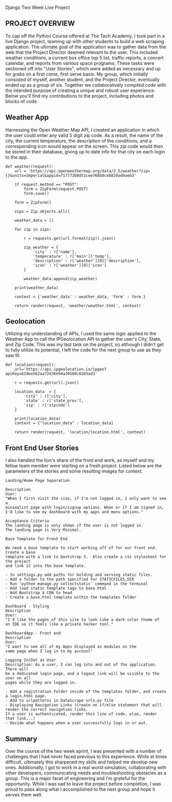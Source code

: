 Django Two Week Live Project

## PROJECT OVERVIEW

To cap off the Python Course offered at The Tech Academy, I took part in a live Django project, teaming up with other students to build a web scraping application.  The ultimate goal of the application was to gather data from the web that the Project Director deemed relevant to the user.  This included weather conditions, a current box office top 5 list, traffic reports, a concert calendar, and reports from various space programs. These tasks were sectioned off into "User Stories", which were added as necessary and up for grabs on a first come, first serve basis. My group, which initially consisted of myself, another student, and the Project Director, eventually ended up as a group of six. Together we collaboratively compiled code with the intended purpose of creating a unique and robust user experience. Below you'll find my contributions to the project, including photos and blocks of code. 

## Weather App

Harnessing the Open Weather Map API, I created an application in which the user could enter any valid 5 digit zip code. As a result, the name of the city, the current temperature, the description of the conditions, and a corresponding icon would appear on the screen. This zip code would then be stored in their database, giving up to date info for that city on each login to the app. 
```
def weather(request):
    url = 'https://api.openweathermap.org/data/2.5/weather?zip={}&units=imperial&appid=717773b8d51cee768b8ceb819ad9aeb3'
  
    if request.method == "POST":
        form = ZipForm(request.POST)
        form.save()

    form = ZipForm()

    zips = Zip.objects.all()

    weather_data = []

    for zip in zips:

        r = requests.get(url.format(zip)).json()
        
        zip_weather = {
            'city' : r['name'],
            'temperature' : r['main']['temp'],
            'description' : r['weather'][0]['description'],
            'icon' : r['weather'][0]['icon']
        }

        weather_data.append(zip_weather)

    print(weather_data)

    context = {'weather_data' : weather_data, 'form' : form }

    return render(request, 'weather/weather.html', context)
```
## Geolocation

Utilizing my understanding of APIs, I used the same logic applied to the Weather App to call the IPGeolocation API to gather the user's City, State, and Zip Code. This was my last task on the project, so although I didn't get to fully utilize its potential, I left the code for the next group to use as they saw fit. 
```
def location(request):
    url='https://api.ipgeolocation.io/ipgeo?apiKey=b19ee562aa72436e94a39580c8265ad3'
    
    r = requests.get(url).json()

    location_data  = {
        'city' : r['city'],
        'state' : r['state_prov'],
        'zip' : r['zipcode']
    }

    print(location_data)
    context = {"location_data" : location_data}

    return render(request, 'location/location.html', context)
```
## Front End User Stories

I also handled the lion's share of the front end work, as myself and my fellow team member were starting on a fresh project. Listed below are the parameters of the stories and some resulting images for context. 

```
Landing/Home Page Separation

Description
User:
"When I first visit the site, if I'm not logged in, I only want to see a 
minimalist page with login/signup options. When or if I am signed in, 
I'd like to see my dashboard with my apps and menu options."

Acceptance Criteria
The landing page is only shown if the user is not logged in. 
The landing page is Very Minimal.
```

```
Base Template for Front End

We need a base template to start working off of for our front end.  Create a base 
template with a link to bootstrap 3.  Also create a css stylesheet for the project 
and link it into the base template. 

- In settings.py add paths for holding and serving static files.
- Add a folder to the path specified for STATICFILES_DIR
- Run 'python manage.py collectstatic' command in the terminal
- Add load static template tags to base.html
- Add Bootstrap 4 CDN to head 
- Create a base.html template within the templates folder
```

```
Dashboard - Styling
Description 
User:
"I'd like the pages of this site to look like a dark color theme of 
an IDE so it feels like a private hacker tool."
```

```
DashboardApp - Front end
Description
User:
"I want to see all of my Apps displayed as modules on the 
same page when I log in to my account"
```

```
Logging In/Out as User
Description: As a user, I can log into and out of the application. There will 
be a dedicated login page, and a logout link will be visible to the user on all 
pages while they are logged in.

- Add a registration folder inside of the templates folder, and create a login.html page.
- Add to urlpatterns in DataScrape urls.py file
- Displaying Navigation Links (Create an if/else statement that will render the correct navigation links.
If a user is authenticated, render this line of code, else, render that link...)
- Decide what happens when a user successfully logs in or out.
```

## Summary
Over the course of the two week sprint, I was presented with a number of challenges that I had never faced previous to this experience. While at times difficult, ultimately this sharpened my skills and helped me develop new ones. Additionally, I got to work in a real world simulation, collaborating with other developers, communicating needs and troubleshooting obstacles as a group. This is a major facet of engineering and I'm grateful for the opportunity. While I was sad to leave the project before completion, I was proud to pass along what I accomplished to the next group and hope it serves them well. 

